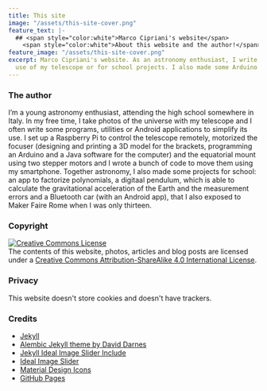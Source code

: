 ```yaml
---
title: This site
image: "/assets/this-site-cover.png"
feature_text: |-
  ## <span style="color:white">Marco Cipriani's website</span>
    <span style="color:white">About this website and the author!</span>
feature_image: "/assets/this-site-cover.png"
excerpt: Marco Cipriani's website. As an astronomy enthusiast, I write programs to  simplify  the
  use of my telescope or for school projects. I also made some Arduino projects.
---
```


### The author
I’m a young astronomy enthusiast, attending the high school somewhere in Italy. In my free time, I take photos of the universe with my telescope and I often write some programs, utilities or Android applications to simplify its use. I set up a Raspberry Pi to control the telescope remotely, motorized the focuser (designing and printing a 3D model for the brackets, programming an Arduino and a Java software for the computer) and the equatorial mount using two stepper motors and I wrote a bunch of code to move them using my smartphone. Together astronomy, I also made some projects for school: an app to factorize polynomials, a digitaal pendulum, which is able to calculate the gravitational acceleration of the Earth and the measurement errors and a Bluetooth car (with an Android app), that I also exposed to Maker Faire Rome when I was only thirteen.

### Copyright
<a rel="license" href="http://creativecommons.org/licenses/by-sa/4.0/"><img alt="Creative Commons License" style="border-width:0" src="https://i.creativecommons.org/l/by-sa/4.0/88x31.png" /></a><br />The contents of this website, photos, articles and blog posts are licensed under a <a rel="license" href="http://creativecommons.org/licenses/by-sa/4.0/">Creative Commons Attribution-ShareAlike 4.0 International License</a>.

### Privacy
This website doesn't store cookies and doesn't have trackers.

### Credits
- [Jekyll](https://jekyllrb.com/)
- [Alembic Jekyll theme by David Darnes](https://darn.es/)
- [Jekyll Ideal Image Slider Include](https://github.com/jekylltools/jekyll-ideal-image-slider-include)
- [Ideal Image Slider](https://github.com/Codeinwp/Ideal-Image-Slider-JS)
- [Material Design Icons](https://material.io/tools/icons/?style=baseline)
- [GitHub Pages](https://pages.github.com/)